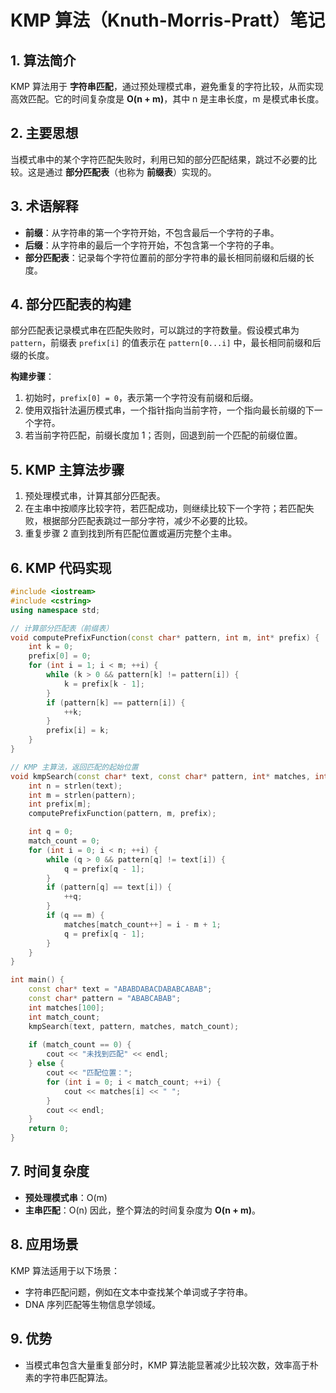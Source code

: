 # KMP 算法（Knuth-Morris-Pratt）笔记

## 1. 算法简介
KMP 算法用于 **字符串匹配**，通过预处理模式串，避免重复的字符比较，从而实现高效匹配。它的时间复杂度是 **O(n + m)**，其中 n 是主串长度，m 是模式串长度。

## 2. 主要思想
当模式串中的某个字符匹配失败时，利用已知的部分匹配结果，跳过不必要的比较。这是通过 **部分匹配表**（也称为 **前缀表**）实现的。

## 3. 术语解释
- **前缀**：从字符串的第一个字符开始，不包含最后一个字符的子串。
- **后缀**：从字符串的最后一个字符开始，不包含第一个字符的子串。
- **部分匹配表**：记录每个字符位置前的部分字符串的最长相同前缀和后缀的长度。

## 4. 部分匹配表的构建
部分匹配表记录模式串在匹配失败时，可以跳过的字符数量。假设模式串为 `pattern`，前缀表 `prefix[i]` 的值表示在 `pattern[0...i]` 中，最长相同前缀和后缀的长度。

**构建步骤**：
1. 初始时，`prefix[0] = 0`，表示第一个字符没有前缀和后缀。
2. 使用双指针法遍历模式串，一个指针指向当前字符，一个指向最长前缀的下一个字符。
3. 若当前字符匹配，前缀长度加 1；否则，回退到前一个匹配的前缀位置。

## 5. KMP 主算法步骤
1. 预处理模式串，计算其部分匹配表。
2. 在主串中按顺序比较字符，若匹配成功，则继续比较下一个字符；若匹配失败，根据部分匹配表跳过一部分字符，减少不必要的比较。
3. 重复步骤 2 直到找到所有匹配位置或遍历完整个主串。

## 6. KMP 代码实现

```cpp
#include <iostream>
#include <cstring>
using namespace std;

// 计算部分匹配表（前缀表）
void computePrefixFunction(const char* pattern, int m, int* prefix) {
    int k = 0;
    prefix[0] = 0;
    for (int i = 1; i < m; ++i) {
        while (k > 0 && pattern[k] != pattern[i]) {
            k = prefix[k - 1];
        }
        if (pattern[k] == pattern[i]) {
            ++k;
        }
        prefix[i] = k;
    }
}

// KMP 主算法，返回匹配的起始位置
void kmpSearch(const char* text, const char* pattern, int* matches, int& match_count) {
    int n = strlen(text);
    int m = strlen(pattern);
    int prefix[m];
    computePrefixFunction(pattern, m, prefix);

    int q = 0;
    match_count = 0;
    for (int i = 0; i < n; ++i) {
        while (q > 0 && pattern[q] != text[i]) {
            q = prefix[q - 1];
        }
        if (pattern[q] == text[i]) {
            ++q;
        }
        if (q == m) {
            matches[match_count++] = i - m + 1;
            q = prefix[q - 1];
        }
    }
}

int main() {
    const char* text = "ABABDABACDABABCABAB";
    const char* pattern = "ABABCABAB";
    int matches[100];
    int match_count;
    kmpSearch(text, pattern, matches, match_count);
    
    if (match_count == 0) {
        cout << "未找到匹配" << endl;
    } else {
        cout << "匹配位置：";
        for (int i = 0; i < match_count; ++i) {
            cout << matches[i] << " ";
        }
        cout << endl;
    }
    return 0;
}
```

## 7. 时间复杂度
- **预处理模式串**：O(m)
- **主串匹配**：O(n)
因此，整个算法的时间复杂度为 **O(n + m)**。

## 8. 应用场景
KMP 算法适用于以下场景：
- 字符串匹配问题，例如在文本中查找某个单词或子字符串。
- DNA 序列匹配等生物信息学领域。

## 9. 优势
- 当模式串包含大量重复部分时，KMP 算法能显著减少比较次数，效率高于朴素的字符串匹配算法。
